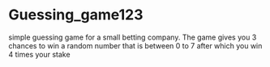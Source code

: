 # Guessing_game123
simple guessing game for a small betting company.
The game gives you 3 chances to win a random number that is between 0 to 7 after which you win 4 times your stake

